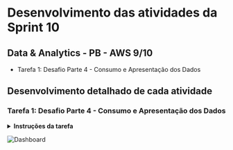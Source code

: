 # Desenvolvimento das atividades da Sprint 10

## Data & Analytics - PB - AWS 9/10

- Tarefa 1: Desafio Parte 4 - Consumo e Apresentação dos Dados

## Desenvolvimento detalhado de cada atividade

### Tarefa 1: Desafio Parte 4 - Consumo e Apresentação dos Dados

<details>
<summary>
<b>Instruções da tarefa</b>
</summary>
Chegamos na última etapa do desafio. Até este ponto, suas atividades no data lake foram voltadas à ingestão e preparação dos dados. Agora é momento de extrair insights, apresentando-os através de uma ferramenta de visualização de dados (QuickSight).

Para tal, você deverá criar um dashboard no AWS QuickSight, utilizando como fonte de dados as tabelas que estão na camada Refined do data lake. Considere utilizar o Athena para como tipo de datasource.

Seu dashboard deve conter, no mínimo 3 tipos de gráficos diferentes.

**Perguntas dessa tarefa**

1. No AWS QuickSight:

- criar as  fonte de dados para o AWS Athena.

- criar visualizações

- publicar seus dashboards, compartilhando-os com seu monitor

Certifique-se que os dados consumidos estejam na versão final para evitar retrabalho.

</details>

![Dashboard](Dasboard.png)